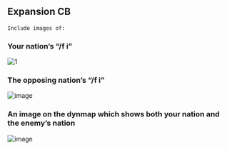 ## Expansion CB
	Include images of:
### Your nation’s “/f i”
![1](https://user-images.githubusercontent.com/52839915/141448520-7d651aec-046c-4b6b-9a2b-aa03f4bc2ca1.JPG)
### The opposing nation’s “/f i”
![image](https://user-images.githubusercontent.com/52839915/141448596-4ffdd649-14ce-4838-b6a8-061c55a11170.png)
### An image on the dynmap which shows both your nation and the enemy’s nation
![image](https://user-images.githubusercontent.com/52839915/141458520-d9cebcdf-2f98-4646-a0f0-febe6458dad8.png)
